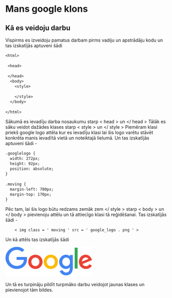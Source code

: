 # Mans google klons
## Kā es veidoju darbu
Vispirms es izveidoju pamatus darbam pirms vadiju un apstrādāju kodu un tas izskatījās aptuveni šādi
            
    <html>
    
     <head>
     
     </head>
      <body> 
        <style>
        
        </style>
      </body>
      
    </html>
Sākumā es  ievadīju darba nosaukumu starp < head > un </ head > 
Tālāk es sāku veidot dažādes klases starp < style > un </ style >
Piemēram klasi priekš google logo attēla kur es ievadīju klasi lai šis logo varētu stāvēt konkrēta manis ievadītā vietā un noteiktajā lielumā. Un tas izskatījās aptuveni šādi - 
     
    .googlelogo {
      width: 272px;
      height: 92px;
      position: absolute;
    }

    .moving {
      margin-left: 780px;
      margin-top: 170px;
    }
Pēc tam, lai šis logo būtu redzams zemāk zem </ style > starp < body > un </ body > pievienoju attēlu un tā attiecīgo klasi tā reģidēšanai. Tas izskatījās šādi - 
        
        < img class = ' moving ' src = ' google_logo . png ' >


Un kā attēls tas izskatījās šādi

<img class='moving' src='google_logo.png'>

Un tā es turpināju pildīt turpmāko darbu veidojot jaunas klases un pievienojot tām bildes.

